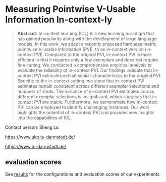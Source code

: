 # Measuring Pointwise V-Usable Information In-context-ly

> **Abstract:** In-context learning (ICL) is a new learning paradigm that has gained popularity along with the development of large language models. In this work, we adapt a recently proposed hardness metric, pointwise V-usable information (PVI), to an in-context version (in-context PVI). Compared to the original PVI, in-context PVI is more efficient in that it requires only a few exemplars and does not require fine-tuning. We conducted a comprehensive empirical analysis to evaluate the reliability of in-context PVI. Our findings indicate that in-context PVI estimates exhibit similar characteristics to the original PVI. Specific to the in-context setting, we show that in-context PVI estimates remain consistent across different exemplar selections and numbers of shots. The variance of in-context PVI estimates across different exemplar selections is insignificant, which suggests that in-context PVI are stable. Furthermore, we demonstrate how in-context PVI can be employed to identify challenging instances. Our work highlights the potential of in-context PVI and provides new insights into the capabilities of ICL.

Contact person: Sheng Lu

https://www.ukp.tu-darmstadt.de/

https://www.tu-darmstadt.de/

## evaluation scores
See [results](https://github.com/boblus/in-context-pvi/blob/main/results.csv) for the configurations and evaluation scores of our experiments.

